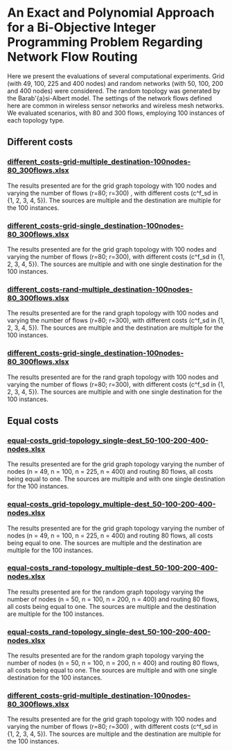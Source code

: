 # An Exact and Polynomial Approach for a Bi-Objective Integer Programming Problem Regarding Network Flow Routing

Here we present the evaluations of several computational experiments. Grid (with 49, 100, 225 and 400 nodes) and random networks (with 50, 100, 200 and 400 nodes) were considered. The random topology was generated by the Barab\'{a}si-Albert model. The settings of the network flows defined here are common in wireless sensor networks and wireless mesh networks. We evaluated scenarios, with 80 and 300 flows, employing 100 instances of each topology type. 


## Different costs

### [different_costs-grid-multiple_destination-100nodes-80_300flows.xlsx](different_costs-grid-multiple_destination-100nodes-80_300flows.xlsx)
The results presented are for the grid graph topology with 100 nodes and varying the number of flows (r=80; r=300) , with different costs (c^f_sd in {1, 2, 3, 4, 5}). The sources are multiple and the destination are multiple for the 100 instances.

### [different_costs-grid-single_destination-100nodes-80_300flows.xlsx](different_costs-grid-single_destination-100nodes-80_300flows.xlsx)
The results presented are for the grid graph topology with 100 nodes and varying the number of flows (r=80; r=300), with different costs (c^f_sd in {1, 2, 3, 4, 5}). The sources are multiple and with one single destination for the 100 instances.

### [different_costs-rand-multiple_destination-100nodes-80_300flows.xlsx](different_costs-rand-multiple_destination-100nodes-80_300flows.xlsx) 
The results presented are for the rand graph topology with 100 nodes and varying the number of flows (r=80; r=300), with different costs (c^f_sd in {1, 2, 3, 4, 5}). The sources are multiple and the destination are multiple for the 100 instances.

### [different_costs-grid-single_destination-100nodes-80_300flows.xlsx](different_costs-grid-single_destination-100nodes-80_300flows.xlsx)
The results presented are for the rand graph topology with 100 nodes and varying the number of flows (r=80; r=300), with different costs (c^f_sd in {1, 2, 3, 4, 5}). The sources are multiple and with one single destination for the 100 instances.


## Equal costs

### [equal-costs_grid-topology_single-dest_50-100-200-400-nodes.xlsx](equal-costs_grid-topology_equal-dest_50-100-200-400-nodes.xlsx) 
The results presented are for the grid graph topology  varying the number of nodes (n = 49, n = 100, n = 225, n = 400) and routing 80 flows, all costs being equal to one. The sources are multiple and with one single destination for the 100 instances.

### [equal-costs_grid-topology_multiple-dest_50-100-200-400-nodes.xlsx](equal-costs_grid-topology_multiple-dest_50-100-200-400-nodes.xlsx)
The results presented are for the grid graph topology varying the number of nodes (n = 49, n = 100, n = 225, n = 400) and routing 80 flows, all costs being equal to one. The sources are multiple and the destination are multiple for the 100 instances.

### [equal-costs_rand-topology_multiple-dest_50-100-200-400-nodes.xlsx](equal-costs_rand-topology_multiple-dest_50-100-200-400-nodes.xlsx)
The results presented are for the random  graph topology varying the number of nodes (n = 50, n = 100, n = 200, n = 400) and routing 80 flows, all costs being equal to one. The sources are multiple and the destination are multiple for the 100 instances.

### [equal-costs_rand-topology_single-dest_50-100-200-400-nodes.xlsx](equal-costs_rand-topology_single-dest_50-100-200-400-nodes.xlsx)
The results presented are for the random graph topology  varying the number of nodes (n = 50, n = 100, n = 200, n = 400) and routing 80 flows, all costs being equal to one. The sources are multiple and with one single destination for the 100 instances.

### [different_costs-grid-multiple_destination-100nodes-80_300flows.xlsx](different_costs-grid-multiple_destination-100nodes-80_300flows.xlsx)
The results presented are for the grid graph topology with 100 nodes and varying the number of flows (r=80; r=300) , with different costs (c^f_sd in {1, 2, 3, 4, 5}). The sources are multiple and the destination are multiple for the 100 instances.
